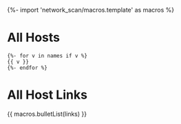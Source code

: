 {%- import 'network_scan/macros.template' as macros %}
# All Hosts

```
{%- for v in names if v %}
{{ v }}
{%- endfor %}
```

# All Host Links

{{ macros.bulletList(links) }}
